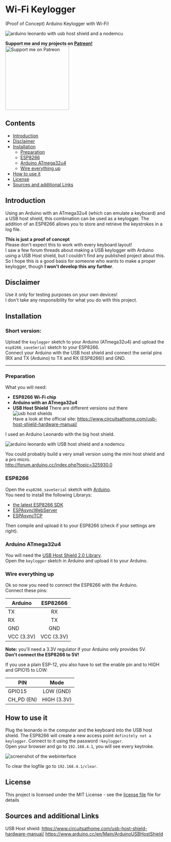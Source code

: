 # Wi-Fi Keylogger
(Proof of Concept) Arduino Keylogger with Wi-Fi! 

![arduino leonardo with usb host shield and a nodemcu](https://raw.githubusercontent.com/spacehuhn/wifi_keylogger/master/images/keylogger_with_nodemcu_2.jpg)

**Support me and my projects on [Patreon!](https://www.patreon.com/spacehuhn)**  
[<img width="200" alt="Support me on Patreon" src="https://raw.githubusercontent.com/spacehuhn/wifi_keylogger/master/images/patreon.png">](https://www.patreon.com/spacehuhn)  


## Contents
- [Introduction](#introduction)
- [Disclaimer](#disclaimer)
- [Installation](#installation)
  - [Preparation](#preparation)  
  - [ESP8266](#esp8266)
  - [Arduino ATmega32u4](#arduino-atmega32u4)
  - [Wire everything up](#wire-everything-up)
- [How to use it](#how-to-use-it)
- [License](#license)
- [Sources and additional Links](#sources-and-additional-links)

## Introduction ##

Using an Arduino with an ATmega32u4 (which can emulate a keyboard) and a USB host shield, this combination can be used as a keylogger. The addition of an ESP8266 allows you to store and retrieve the keystrokes in a log file.  

**This is just a proof of concept**  
Please don't expect this to work with every keyboard layout!  
I saw a few forum threads about making a USB keylogger with Arduino using a USB Host shield, but I couldn't find any published project about this.  
So I hope this is a good basis for someone who wants to make a proper keylogger, though **I won't develop this any further**.  

## Disclaimer

Use it only for testing purposes on your own devices!  
I don't take any responsibility for what you do with this project.  

## Installation

### Short version:
Upload the `keylogger` sketch to your Arduino (ATmega32u4) and upload the `esp8266_saveSerial` sketch to your ESP8266.  
Connect your Arduino with the USB host shield and connect the serial pins (RX and TX (Arduino) to TX and RX (ESP8266)) and GND.

---

### Preparation

What you will need:
- **ESP8266 Wi-Fi chip**  
- **Arduino with an ATmega32u4**  
- **USB Host Shield**
  There are different versions out there  
![usb host shields](https://raw.githubusercontent.com/spacehuhn/wifi_keylogger/master/images/usb_host_shields.jpg)  
Have a look at the official site: https://www.circuitsathome.com/usb-host-shield-hardware-manual/

I used an Arduino Leonardo with the big host shield.  

![arduino leonardo with USB host shield and a nodemcu](https://raw.githubusercontent.com/spacehuhn/wifi_keylogger/master/images/keylogger_with_nodemcu.jpg)  

You could probably build a very small version using the mini host shield and a pro micro.  
http://forum.arduino.cc/index.php?topic=325930.0


### ESP8266

Open the `esp8266_saveSerial` sketch with [Arduino](https://www.arduino.cc/en/Main/Software).  
You need to install the following Librarys:
- [the latest ESP8266 SDK](https://github.com/esp8266/Arduino)
- [ESPAsyncWebServer](https://github.com/me-no-dev/ESPAsyncWebServer)
- [ESPAsyncTCP](https://github.com/me-no-dev/ESPAsyncTCP)

Then compile and upload it to your ESP8266 (check if your settings are right).  

### Arduino ATmega32u4

You will need the [USB Host Shield 2.0 Library](https://github.com/felis/USB_Host_Shield_2.0).  
Open the `keylogger` sketch in Arduino and upload it to your Arduino.  

### Wire everything up

Ok so now you need to connect the ESP8266 with the Arduino.  
Connect these pins:  

| Arduino       | ESP82666      |
| ------------- |:-------------:|
| TX            | RX            |
| RX            | TX            |
| GND           | GND           |
| VCC (3.3V)    | VCC (3.3V)    |

**Note:** you'll need a 3.3V regulator if your Arduino only provides 5V.  
**Don't connect the ESP8266 to 5V!**  

If you use a plain ESP-12, you also have to set the enable pin and to HIGH and GPIO15 to LOW:  

| PIN          | Mode       |
| ------------ |:----------:|
| GPIO15       | LOW (GND)  |
| CH_PD (EN)   | HIGH (3.3V)| 

## How to use it

Plug the leonardo in the computer and the keyboard into the USB host shield. The ESP8266 will create a new access point `definitely not a keylogger`. Connect to it using the password `!keylogger`.  
Open your browser and go to `192.168.4.1`, you will see every keytroke.  

![screenshot of the webinterface](https://raw.githubusercontent.com/spacehuhn/wifi_keylogger/master/images/screenshot.JPG)

To clear the logfile go to `192.168.4.1/clear`.  

## License

This project is licensed under the MIT License - see the [license file](LICENSE) file for details

## Sources and additional Links

USB Host shield:  https://www.circuitsathome.com/usb-host-shield-hardware-manual/
                  https://www.arduino.cc/en/Main/ArduinoUSBHostShield
